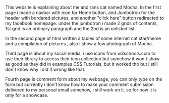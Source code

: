 This website is explaining about me and rans cat named Mocha, In the first page i made a navbar with icon for Home button, and Jumbotron for the header with bordered pictures, and another "click here" button redirected to my facebook homepage. under the jumbotron i made 2 grids of contents, 1st grid is an ordinary paragraph and the 2nd is an unlisted list.

In the second page of html written a tables of some internet cat star/meme and a compilation of pictures , also i show a few photograph of Mocha.

Third page is about my social media, i use icons from w3schools.com to use their library to access their icon collection but somehow it won't show as good as they did in examples CSS Tutorials, but it worked tho but i still don't know why i did it wrong like that.

Fourth page is comment form about my webpage, you can only type on the form but currently i don't know how to make your comment submission delivered to my personal email somehow, i still work on it. so for now it is only for a showcase.
